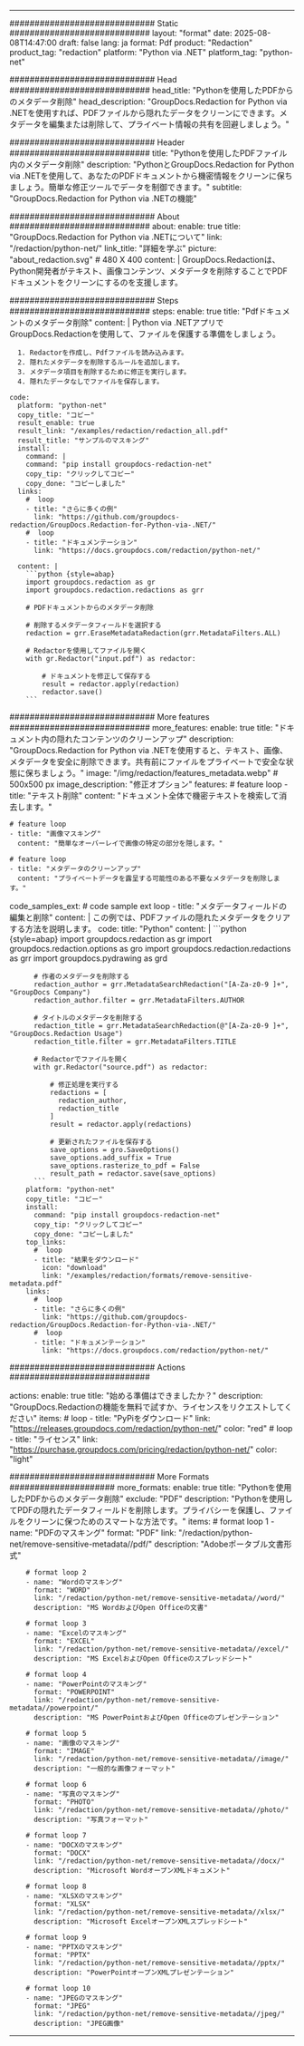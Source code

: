 
---
############################# Static ############################
layout: "format"
date:  2025-08-08T14:47:00
draft: false
lang: ja
format: Pdf
product: "Redaction"
product_tag: "redaction"
platform: "Python via .NET"
platform_tag: "python-net"

############################# Head ############################
head_title: "Pythonを使用したPDFからのメタデータ削除"
head_description: "GroupDocs.Redaction for Python via .NETを使用すれば、PDFファイルから隠れたデータをクリーンにできます。メタデータを編集または削除して、プライベート情報の共有を回避しましょう。"

############################# Header ############################
title: "Pythonを使用したPDFファイル内のメタデータ削除" 
description: "PythonとGroupDocs.Redaction for Python via .NETを使用して、あなたのPDFドキュメントから機密情報をクリーンに保ちましょう。簡単な修正ツールでデータを制御できます。"
subtitle: "GroupDocs.Redaction for Python via .NETの機能" 

############################# About ############################
about:
    enable: true
    title: "GroupDocs.Redaction for Python via .NETについて"
    link: "/redaction/python-net/"
    link_title: "詳細を学ぶ"
    picture: "about_redaction.svg" # 480 X 400
    content: |
       GroupDocs.Redactionは、Python開発者がテキスト、画像コンテンツ、メタデータを削除することでPDFドキュメントをクリーンにするのを支援します。

############################# Steps ############################
steps:
    enable: true
    title: "Pdfドキュメントのメタデータ削除"
    content: |
      Python via .NETアプリでGroupDocs.Redactionを使用して、ファイルを保護する準備をしましょう。
      
      1. Redactorを作成し、Pdfファイルを読み込みます。
      2. 隠れたメタデータを削除するルールを追加します。
      3. メタデータ項目を削除するために修正を実行します。
      4. 隠れたデータなしでファイルを保存します。
   
    code:
      platform: "python-net"
      copy_title: "コピー"
      result_enable: true
      result_link: "/examples/redaction/redaction_all.pdf"
      result_title: "サンプルのマスキング"
      install:
        command: |
        command: "pip install groupdocs-redaction-net"
        copy_tip: "クリックしてコピー"
        copy_done: "コピーしました"
      links:
        #  loop
        - title: "さらに多くの例"
          link: "https://github.com/groupdocs-redaction/GroupDocs.Redaction-for-Python-via-.NET/"
        #  loop
        - title: "ドキュメンテーション"
          link: "https://docs.groupdocs.com/redaction/python-net/"
          
      content: |
        ```python {style=abap}
        import groupdocs.redaction as gr
        import groupdocs.redaction.redactions as grr

        # PDFドキュメントからのメタデータ削除

        # 削除するメタデータフィールドを選択する
        redaction = grr.EraseMetadataRedaction(grr.MetadataFilters.ALL)

        # Redactorを使用してファイルを開く
        with gr.Redactor("input.pdf") as redactor:

            # ドキュメントを修正して保存する
            result = redactor.apply(redaction)
            redactor.save()
        ```            


############################# More features ############################
more_features:
  enable: true
  title: "ドキュメント内の隠れたコンテンツのクリーンアップ"
  description: "GroupDocs.Redaction for Python via .NETを使用すると、テキスト、画像、メタデータを安全に削除できます。共有前にファイルをプライベートで安全な状態に保ちましょう。"
  image: "/img/redaction/features_metadata.webp" # 500x500 px
  image_description: "修正オプション"
  features:
    # feature loop
    - title: "テキスト削除"
      content: "ドキュメント全体で機密テキストを検索して消去します。"

    # feature loop
    - title: "画像マスキング"
      content: "簡単なオーバーレイで画像の特定の部分を隠します。"

    # feature loop
    - title: "メタデータのクリーンアップ"
      content: "プライベートデータを露呈する可能性のある不要なメタデータを削除します。"
      
  code_samples_ext:
    # code sample ext loop
    - title: "メタデータフィールドの編集と削除"
      content: |
        この例では、PDFファイルの隠れたメタデータをクリアする方法を説明します。
      code:
        title: "Python"
        content: |
          ```python {style=abap}
          import groupdocs.redaction as gr
          import groupdocs.redaction.options as gro
          import groupdocs.redaction.redactions as grr
          import groupdocs.pydrawing as grd

          # 作者のメタデータを削除する
          redaction_author = grr.MetadataSearchRedaction("[A-Za-z0-9 ]+", "GroupDocs Company")
          redaction_author.filter = grr.MetadataFilters.AUTHOR

          # タイトルのメタデータを削除する
          redaction_title = grr.MetadataSearchRedaction(@"[A-Za-z0-9 ]+", "GroupDocs.Redaction Usage")
          redaction_title.filter = grr.MetadataFilters.TITLE

          # Redactorでファイルを開く
          with gr.Redactor("source.pdf") as redactor:

              # 修正処理を実行する
              redactions = [
                redaction_author,
                redaction_title
              ]
              result = redactor.apply(redactions)

              # 更新されたファイルを保存する
              save_options = gro.SaveOptions()
              save_options.add_suffix = True
              save_options.rasterize_to_pdf = False
              result_path = redactor.save(save_options)
          ```
        platform: "python-net"
        copy_title: "コピー"
        install:
          command: "pip install groupdocs-redaction-net"
          copy_tip: "クリックしてコピー"
          copy_done: "コピーしました"
        top_links:
          #  loop
          - title: "結果をダウンロード"
            icon: "download"
            link: "/examples/redaction/formats/remove-sensitive-metadata.pdf"
        links:
          #  loop
          - title: "さらに多くの例"
            link: "https://github.com/groupdocs-redaction/GroupDocs.Redaction-for-Python-via-.NET/"
          #  loop
          - title: "ドキュメンテーション"
            link: "https://docs.groupdocs.com/redaction/python-net/"


############################# Actions ############################

actions:
  enable: true
  title: "始める準備はできましたか？"
  description: "GroupDocs.Redactionの機能を無料で試すか、ライセンスをリクエストしてください"
  items:
    #  loop
    - title: "PyPiをダウンロード"
      link: "https://releases.groupdocs.com/redaction/python-net/"
      color: "red"
        #  loop
    - title: "ライセンス"
      link: "https://purchase.groupdocs.com/pricing/redaction/python-net/"
      color: "light"


############################# More Formats #####################
more_formats:
    enable: true
    title: "Pythonを使用したPDFからのメタデータ削除"
    exclude: "PDF"
    description: "Pythonを使用してPDFの隠れたデータフィールドを削除します。プライバシーを保護し、ファイルをクリーンに保つためのスマートな方法です。"
    items: 
        # format loop 1
        - name: "PDFのマスキング"
          format: "PDF"
          link: "/redaction/python-net/remove-sensitive-metadata//pdf/"
          description: "Adobeポータブル文書形式"

        # format loop 2
        - name: "Wordのマスキング"
          format: "WORD"
          link: "/redaction/python-net/remove-sensitive-metadata//word/"
          description: "MS WordおよびOpen Officeの文書"
          
        # format loop 3
        - name: "Excelのマスキング"
          format: "EXCEL"
          link: "/redaction/python-net/remove-sensitive-metadata//excel/"
          description: "MS ExcelおよびOpen Officeのスプレッドシート"

        # format loop 4
        - name: "PowerPointのマスキング"
          format: "POWERPOINT"
          link: "/redaction/python-net/remove-sensitive-metadata//powerpoint/"
          description: "MS PowerPointおよびOpen Officeのプレゼンテーション"

        # format loop 5
        - name: "画像のマスキング"
          format: "IMAGE"
          link: "/redaction/python-net/remove-sensitive-metadata//image/"
          description: "一般的な画像フォーマット"

        # format loop 6
        - name: "写真のマスキング"
          format: "PHOTO"
          link: "/redaction/python-net/remove-sensitive-metadata//photo/"
          description: "写真フォーマット"

        # format loop 7
        - name: "DOCXのマスキング"
          format: "DOCX"
          link: "/redaction/python-net/remove-sensitive-metadata//docx/"
          description: "Microsoft WordオープンXMLドキュメント"
          
        # format loop 8
        - name: "XLSXのマスキング"
          format: "XLSX"
          link: "/redaction/python-net/remove-sensitive-metadata//xlsx/"
          description: "Microsoft ExcelオープンXMLスプレッドシート"
          
        # format loop 9
        - name: "PPTXのマスキング"
          format: "PPTX"
          link: "/redaction/python-net/remove-sensitive-metadata//pptx/"
          description: "PowerPointオープンXMLプレゼンテーション"

        # format loop 10
        - name: "JPEGのマスキング"
          format: "JPEG"
          link: "/redaction/python-net/remove-sensitive-metadata//jpeg/"
          description: "JPEG画像"


---